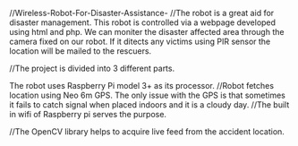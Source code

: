 //Wireless-Robot-For-Disaster-Assistance-
//The robot is a great aid for disaster management. This robot is controlled via a webpage developed using html and php. We can
moniter the disaster affected area through the camera fixed on our robot. If it ditects any victims using PIR sensor the location will be mailed to the rescuers.

//The project is divided into 3 different parts.


The robot uses Raspberry Pi model 3+ as its processor.
//Robot fetches location using Neo 6m GPS. The only issue with the GPS is that sometimes it fails to catch signal when placed indoors and it is a cloudy day. 
//The built in wifi of Raspberry pi serves the purpose.



//The OpenCV library helps to acquire live feed from the accident location.



